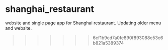 # shanghai_restaurant

website and single page app for Shanghai restaurant. Updating older menu and website.

> > > > > > > 6cf1b9cd7a0fe890f893088c53c6b821a5389374
